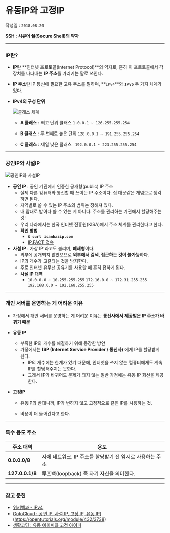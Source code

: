 # 유동IP와 고정IP

작성일 : ```2018.08.20```

**SSH : 시큐어 쉘(Secure Shell)의 약자**

***

### IP란?

- **IP**란 **인터넷 프로토콜(Internet Protocol)**의 약자로, 흔히 이 프로토콜에서 각 장치를 나타내는 **IP 주소**를 가리키는 말로 쓰인다.

- **IP 주소**란 IP 통신에 필요한 고유 주소를 말하며, **```IPv4```**와 **```IPv6```** 두 가지 체계가 있다.

- **IPv4의 구성 단위**

  ![클래스 체계](https://blogfiles.pstatic.net/MjAxODA4MjBfMTQ3/MDAxNTM0NzA4MjUwMTY5.OUnL6-Ued3vCVH3aTEwrAzczwsY_gwX3XMieNSRxXHIg.F1uLLrQiHU9YOdi6NFggLIPMzfbw1MnrmvS3u5gW35Qg.PNG.3457soso/Table1.png)

  - **A 클래스** : 최고 단위 클래스 ```1.0.0.1 ~ 126.255.255.254```

  - **B 클래스** : 두 번째로 높은 단위 ```128.0.0.1 ~ 191.255.255.254```

  - **C 클래스** : 제일 낮은 클래스 ``` 192.0.0.1 ~ 223.255.255.254```

    

___

### 공인IP와 사설IP

![공인IP와 사설IP](https://blogfiles.pstatic.net/MjAxODA4MjBfMjUz/MDAxNTM0NzA5MTkxNjYx.vjBCu6vzssqju4GwTLaafF0OQ9rTlp-gcv0N5_gnhWwg.ngTd68mBF8pA21TF8Q5Gfdv_d8IvxiNp6dQJnanXWTMg.JPEG.3457soso/Network_Address_Translation_%28file1%29.jpg)

- **공인 IP** : 공인 기관에서 인증한 공개형(public) IP 주소
  - 실제 다른 컴퓨터와 통신할 때 쓰이는 IP 주소이다. 집 대문같은 개념으로 생각하면 된다.
  - 지역별로 쓸 수 있는 IP 주소의 범위는 정해져 있다.
  - 내 맘대로 받아다 쓸 수 있는 게 아니다. 주소를 관리하는 기관에서 할당해주는 것!
  - 우리 나라에서는 한국 인터넷 진흥원(KISA)에서 주소 체계를 관리한다고 한다.
  - **확인 방법**
    - **```$ curl icanhazip.com```**
    - [IP.FACT 접속](http://ip.fatc.club/page/)
- **사설 IP** : 가상 IP 라고도 불리며, **폐쇄형**이다.
  - 외부에 공개되지 않았으므로 **외부에서 검색, 접근하는 것이 불가능**하다.
  - IP의 개수가 고갈되는 것을 방지한다.
  - 주로 인터넷 유무선 공유기를 사용할 때 흔히 접하게 된다.
  - **사설 IP 대역**
    - ```10.0.0.0 ~ 10.255.255.255```
      ```172.16.0.0 ~ 172.31.255.255```
      ```192.168.0.0 ~ 192.168.255.255```



___

### 개인 서버를 운영하는 게 어려운 이유

- 가정에서 개인 서버를 운영하는 게 어려운 이유는 **통신사에서 제공받은 IP 주소가 바뀌기 때문**

- **유동 IP**

  - 부족한 IP의 개수를 해결하기 위해 등장한 방안
  - 가정에서는 **ISP (Internet Service Provider / 통신사)** 에게 IP를 할당받게 된다.
    - IP의 개수에는 한계가 있기 때문에, 인터넷을 쓰지 않는 컴퓨터에게도 계속 IP를 할당해주지는 못한다.
    - 그래서 IP가 바뀌어도 문제가 되지 않는 일반 가정에는 유동 IP 회선을 제공한다.

- **고정IP**

  - 유동IP의 반대니까, IP가 변하지 않고 고정적으로 같은 IP를 사용하는 것.

  - 비용이 더 들어간다고 한다.

    

___

### 특수 용도 주소

| 주소 대역       | 용도                                                       |
| --------------- | ---------------------------------------------------------- |
| **0.0.0.0/8**   | 자체 네트워크.  IP 주소를 할당받기 전 임시로 사용하는 주소 |
| **127.0.0.1/8** | 루프백(loopback) 즉 자기 자신을 의미한다.                  |



***

### 참고 문헌

- [위키백과 - IPv4](https://ko.wikipedia.org/wiki/IPv4)
- [GotoCloud : 공인 IP, 사설 IP, 고정 IP, 유동 IP](http://gotocloud.co.kr/?p=320)](https://opentutorials.org/module/432/3738)
- [생활코딩 : 유동 아이피와 고정 아이피](https://opentutorials.org/course/3265/20056)